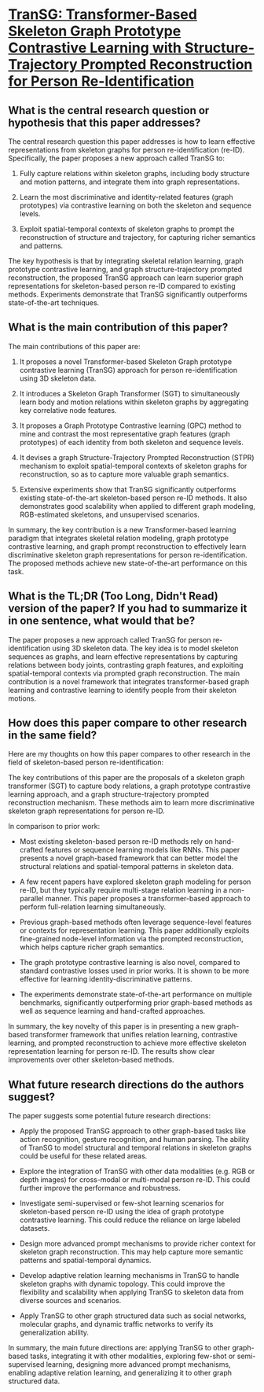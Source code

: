 # [TranSG: Transformer-Based Skeleton Graph Prototype Contrastive Learning   with Structure-Trajectory Prompted Reconstruction for Person   Re-Identification](https://arxiv.org/abs/2303.06819)

## What is the central research question or hypothesis that this paper addresses?

 The central research question this paper addresses is how to learn effective representations from skeleton graphs for person re-identification (re-ID). Specifically, the paper proposes a new approach called TranSG to:

1) Fully capture relations within skeleton graphs, including body structure and motion patterns, and integrate them into graph representations. 

2) Learn the most discriminative and identity-related features (graph prototypes) via contrastive learning on both the skeleton and sequence levels.

3) Exploit spatial-temporal contexts of skeleton graphs to prompt the reconstruction of structure and trajectory, for capturing richer semantics and patterns.

The key hypothesis is that by integrating skeletal relation learning, graph prototype contrastive learning, and graph structure-trajectory prompted reconstruction, the proposed TranSG approach can learn superior graph representations for skeleton-based person re-ID compared to existing methods. Experiments demonstrate that TranSG significantly outperforms state-of-the-art techniques.


## What is the main contribution of this paper?

 The main contributions of this paper are:

1. It proposes a novel Transformer-based Skeleton Graph prototype contrastive learning (TranSG) approach for person re-identification using 3D skeleton data. 

2. It introduces a Skeleton Graph Transformer (SGT) to simultaneously learn body and motion relations within skeleton graphs by aggregating key correlative node features.

3. It proposes a Graph Prototype Contrastive learning (GPC) method to mine and contrast the most representative graph features (graph prototypes) of each identity from both skeleton and sequence levels.

4. It devises a graph Structure-Trajectory Prompted Reconstruction (STPR) mechanism to exploit spatial-temporal contexts of skeleton graphs for reconstruction, so as to capture more valuable graph semantics.

5. Extensive experiments show that TranSG significantly outperforms existing state-of-the-art skeleton-based person re-ID methods. It also demonstrates good scalability when applied to different graph modeling, RGB-estimated skeletons, and unsupervised scenarios.

In summary, the key contribution is a new Transformer-based learning paradigm that integrates skeletal relation modeling, graph prototype contrastive learning, and graph prompt reconstruction to effectively learn discriminative skeleton graph representations for person re-identification. The proposed methods achieve new state-of-the-art performance on this task.


## What is the TL;DR (Too Long, Didn't Read) version of the paper? If you had to summarize it in one sentence, what would that be?

 The paper proposes a new approach called TranSG for person re-identification using 3D skeleton data. The key idea is to model skeleton sequences as graphs, and learn effective representations by capturing relations between body joints, contrasting graph features, and exploiting spatial-temporal contexts via prompted graph reconstruction. The main contribution is a novel framework that integrates transformer-based graph learning and contrastive learning to identify people from their skeleton motions.


## How does this paper compare to other research in the same field?

 Here are my thoughts on how this paper compares to other research in the field of skeleton-based person re-identification:

The key contributions of this paper are the proposals of a skeleton graph transformer (SGT) to capture body relations, a graph prototype contrastive learning approach, and a graph structure-trajectory prompted reconstruction mechanism. These methods aim to learn more discriminative skeleton graph representations for person re-ID. 

In comparison to prior work:

- Most existing skeleton-based person re-ID methods rely on hand-crafted features or sequence learning models like RNNs. This paper presents a novel graph-based framework that can better model the structural relations and spatial-temporal patterns in skeleton data.

- A few recent papers have explored skeleton graph modeling for person re-ID, but they typically require multi-stage relation learning in a non-parallel manner. This paper proposes a transformer-based approach to perform full-relation learning simultaneously.

- Previous graph-based methods often leverage sequence-level features or contexts for representation learning. This paper additionally exploits fine-grained node-level information via the prompted reconstruction, which helps capture richer graph semantics. 

- The graph prototype contrastive learning is also novel, compared to standard contrastive losses used in prior works. It is shown to be more effective for learning identity-discriminative patterns.

- The experiments demonstrate state-of-the-art performance on multiple benchmarks, significantly outperforming prior graph-based methods as well as sequence learning and hand-crafted approaches.

In summary, the key novelty of this paper is in presenting a new graph-based transformer framework that unifies relation learning, contrastive learning, and prompted reconstruction to achieve more effective skeleton representation learning for person re-ID. The results show clear improvements over other skeleton-based methods.


## What future research directions do the authors suggest?

 The paper suggests some potential future research directions:

- Apply the proposed TranSG approach to other graph-based tasks like action recognition, gesture recognition, and human parsing. The ability of TranSG to model structural and temporal relations in skeleton graphs could be useful for these related areas.

- Explore the integration of TranSG with other data modalities (e.g. RGB or depth images) for cross-modal or multi-modal person re-ID. This could further improve the performance and robustness.

- Investigate semi-supervised or few-shot learning scenarios for skeleton-based person re-ID using the idea of graph prototype contrastive learning. This could reduce the reliance on large labeled datasets. 

- Design more advanced prompt mechanisms to provide richer context for skeleton graph reconstruction. This may help capture more semantic patterns and spatial-temporal dynamics.

- Develop adaptive relation learning mechanisms in TranSG to handle skeleton graphs with dynamic topology. This could improve the flexibility and scalability when applying TranSG to skeleton data from diverse sources and scenarios.

- Apply TranSG to other graph structured data such as social networks, molecular graphs, and dynamic traffic networks to verify its generalization ability.

In summary, the main future directions are: applying TranSG to other graph-based tasks, integrating it with other modalities, exploring few-shot or semi-supervised learning, designing more advanced prompt mechanisms, enabling adaptive relation learning, and generalizing it to other graph structured data.
